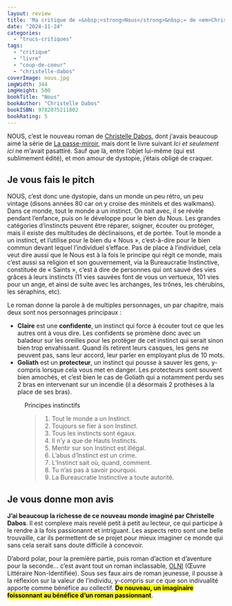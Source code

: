 ```yaml
---
layout: review
title: 'Ma critique de «&nbsp;<strong>Nous</strong>&nbsp;» de <em>Christelle Dabos Duviver</em>'
date: "2024-11-24"
categories: 
  - "trucs-critiques"
tags: 
  - "critique"
  - "livre"
  - "coup-de-coeur"
  - "christelle-dabos"
coverImage: nous.jpg
imgWidth: 344
imgHeight: 500
bookTitle: "Nous"
bookAuthor: "Christelle Dabos"
bookISBN: 9782075211802        
bookRating: 5
---
```


NOUS, c’est le nouveau roman de <a href="/tag/christelle-dabos/">Christelle Dabos</a>,  dont j‘avais beaucoup aimé la série de <a href="/2017/07/ma-critique-de-la-passe-miroir-tome-1-les-fiances-de-lhiver-de-christelle-dabos/">La passe-miroir</a>, mais dont le livre suivant <em>Ici et seulement ici</em> ne m’avait pasattiré. Sauf que là, entre l’objet lui-même (qui est sublimement édité), et mon amour de dystopie, j’étais obligé de craquer.

<h2>Je vous fais le pitch</h2>

NOUS, c’est donc une dystopie, dans un monde un peu rétro, un peu vintage (disons années 80 car on y croise des minitels et des walkmans). Dans ce monde, tout le monde a un instinct. On nait avec, il se révèle pendant l’enfance, puis on le développe pour le bien du Nous. Les grandes catégories d‘instincts peuvent être réparer, soigner, écouter ou protéger, mais il existe des multitudes de déclinaisons, et de portée. Tout le monde a un instinct, et l’utilise pour le bien du «&nbsp;Nous&nbsp;», c’est-à-dire pour le bien commun devant lequel l’individuel s’efface. Pas de place à l’individuel, cela veut dire aussi que le Nous est à la fois le principe qui régit ce monde, mais c’est aussi sa religion et son gouvernement, via la Bureaucratie Instinctive, constituée de «&nbsp;Saints&nbsp;», c’est à dire de personnes qui ont sauvé des vies grâces à leurs instincts (11&nbsp;vies sauvées font de vous un vertueux, 101 vies pour un ange, et ainsi de suite avec les archanges, les trônes, les chérubins, les séraphins, <abbr>etc</abbr>).

Le roman donne la parole à de multiples personnages, un par chapitre, mais deux sont nos personnages principaux&nbsp;:

<ul>
  <li><strong>Claire</strong> est une <strong>confidente</strong>, un instinct qui force à écouter tout ce que les autres ont à vous dire. Les confidents se promène donc avec un baladeur sur les oreilles pour les protéger de cet instinct qui serait sinon bien trop envahissant. Quand ils retirent leurs casques, les gens ne peuvent pas, sans leur accord, leur parler en employant plus de 10&nbsp;mots.</li>
  <li><strong>Goliath</strong> est un <strong>protecteur</strong>, un instinct qui pousse à sauver les gens, y-compris lorsque cela vous met en danger. Les protecteurs sont souvent bien amochés, et c’est bien le cas de Goliath qui a notamment perdu ses 2 bras en intervenant sur un incendie (il a désormais 2&nbsp;prothèses à la place de ses bras).</li>
</ul>

<figure>
  <figcaption>Principes instinctifs</figcaption>
  <blockquote class="citation">
    <ol>
      <li>Tout le monde a un Instinct.</li>
      <li>Toujours se fier à son Instinct.</li>
      <li>Tous les instincts sont égaux.</li>
      <li>Il n’y a que de Hauts Instincts.</li>
      <li>Mentir sur son Instinct est illégal.</li>
      <li>L’abus d’Instinct est un crime.</li>
      <li>L’Instinct sait où, quand, comment.</li>
      <li>Tu n’as pas à savoir pourquoi.</li>
      <li>La Bureaucratie Instinctive a toute autorité.</li>
    </ol>
  </blockquote>
</figure>

<h2>Je vous donne mon avis</h2>

<strong>J’ai beaucoup la richesse de ce nouveau monde imaginé par Christelle Dabos</strong>. Il est complexe mais revelé petit à petit au lecteur, ce qui participe à le rendre à la fois passionannt et intriguant. Les aspects retro sont une belle trouvaille, car ils permettent de se projet pour mieux imaginer ce monde qui sans cela serait sans doute difficile à concevoir.

D’abord polar, pour la première partie, puis roman d’action et d’aventure pour la seconde… c’est avant tout un roman inclassable, <a href="/tag/olni/"><abbr>OLNI</abbr></a> (Œuvre Littéraire Non-Identifiée). Sous ses faux airs de roman jeunesse, il pousse à la réflexion sur la valeur de l’individu, y-compris sur ce que son indivualité apporte comme bénéfice au collectif. <strong><mark>De nouveau, un imaginaire foissonnant au bénéfice d‘un roman passionnant</mark></strong>.
